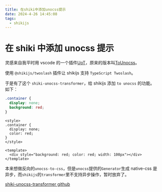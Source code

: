 ```yaml
---
title: 在shiki中添加unocss提示
date: 2024-4-26 14:45:08
tags:
  - shikijs
---
```


# 在 shiki 中添加 unocss 提示

灵感来自我平时用 vscode 的一个插件[UoT](https://github.com/Simon-He95/unot.git)，原来的版本叫[ToUnocss](https://github.com/Simon-He95/tounocss)。

使用 `@shikijs/twoslash` 插件让 shikijs 支持 `TypeScript Twoslash`。

于是有了这个 `shiki-unocss-transformer`，给 shikijs 添加 `to unocss` 的功能。如下：

```scss unocss
.container {
  display: none;
  background: red;
}
```

```vue unocss
<style>
.container {
  display: none;
  color: red;
}
</style>

<template>
  <div style="background: red; color: red; width: 100px"></div>
</template>
```

本来想做反向的`unocss-to-css`，但是`unocss`提供的`Generator`生成 native-css 是异步，而`shikijs`的`transformer`里不支持异步操作，暂时放弃了。

[shiki-unocss-transformer github](https://github.com/shellingfordly/shiki-unocss-transformer)

